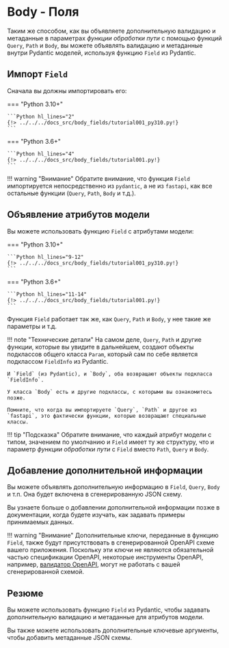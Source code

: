 # Body - Поля

Таким же способом, как вы объявляете дополнительную валидацию и метаданные в параметрах *функции обработки пути* с помощью функций `Query`, `Path` и `Body`, вы можете объявлять валидацию и метаданные внутри Pydantic моделей, используя функцию `Field` из Pydantic.

## Импорт `Field`

Сначала вы должны импортировать его:

=== "Python 3.10+"

    ```Python hl_lines="2"
    {!> ../../../docs_src/body_fields/tutorial001_py310.py!}
    ```

=== "Python 3.6+"

    ```Python hl_lines="4"
    {!> ../../../docs_src/body_fields/tutorial001.py!}
    ```

!!! warning "Внимание"
    Обратите внимание, что функция `Field` импортируется непосредственно из `pydantic`, а не из `fastapi`, как все остальные функции (`Query`, `Path`, `Body` и т.д.).

## Объявление атрибутов модели

Вы можете использовать функцию `Field` с атрибутами модели:

=== "Python 3.10+"

    ```Python hl_lines="9-12"
    {!> ../../../docs_src/body_fields/tutorial001_py310.py!}
    ```

=== "Python 3.6+"

    ```Python hl_lines="11-14"
    {!> ../../../docs_src/body_fields/tutorial001.py!}
    ```

Функция `Field` работает так же, как `Query`, `Path` и `Body`, у нее такие же параметры и т.д.

!!! note "Технические детали"
    На самом деле, `Query`, `Path` и другие функции, которые вы увидите в дальнейшем, создают объекты подклассов общего класса `Param`, который сам по себе является подклассом `FieldInfo` из Pydantic.

    И `Field` (из Pydantic), и `Body`, оба возвращают объекты подкласса `FieldInfo`.

    У класса `Body` есть и другие подклассы, с которыми вы ознакомитесь позже.

    Помните, что когда вы импортируете `Query`, `Path` и другое из `fastapi`, это фактически функции, которые возвращают специальные классы.

!!! tip "Подсказка"
    Обратите внимание, что каждый атрибут модели с типом, значением по умолчанию и `Field` имеет ту же структуру, что и параметр *функции обработки пути* с `Field` вместо `Path`, `Query` и `Body`.

## Добавление дополнительной информации

Вы можете объявлять дополнительную информацию в `Field`, `Query`, `Body` и т.п. Она будет включена в сгенерированную JSON схему.

Вы узнаете больше о добавлении дополнительной информации позже в документации, когда будете изучать, как задавать примеры принимаемых данных.


!!! warning "Внимание"
    Дополнительные ключи, переданные в функцию `Field`, также будут присутствовать в сгенерированной OpenAPI схеме вашего приложения.
    Поскольку эти ключи не являются обязательной частью спецификации OpenAPI, некоторые инструменты OpenAPI, например, [валидатор OpenAPI](https://validator.swagger.io/), могут не работать с вашей сгенерированной схемой.

## Резюме

Вы можете использовать функцию `Field` из Pydantic, чтобы задавать дополнительную валидацию и метаданные для атрибутов модели.

Вы также можете использовать дополнительные ключевые аргументы, чтобы добавить метаданные JSON схемы.
